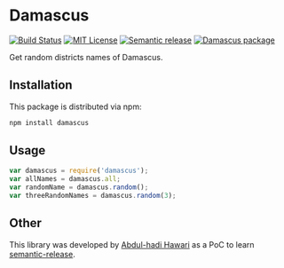 # Damascus
[![Build Status][build-badge]][build]
[![MIT License][license-badge]][LICENSE]
[![Semantic release][semantic-release]][semantic]
[![Damascus package][npm-dm]][damascus]

Get random districts names of Damascus.

## Installation

This package is distributed via npm:
```bash
npm install damascus
```

## Usage
```javascript
var damascus = require('damascus');
var allNames = damascus.all;
var randomName = damascus.random();
var threeRandomNames = damascus.random(3);
```

## Other
This library was developed by [Abdul-hadi Hawari](https://twitter.com/@hadabo) as a PoC to learn [semantic-release](https://www.npmjs.com/package/semantic-release). 


[build-badge]: https://img.shields.io/travis/hadabo/damascus.svg?style=flat-square
[build]: https://travis-ci.org/hadabo/damascus
[license-badge]: https://img.shields.io/badge/license-MIT-blue.svg?style=flat-square
[license]: https://github.com/hadabo/damascus/blob/master/LICENSE
[semantic-release]: https://img.shields.io/badge/%20%20%F0%9F%93%A6%F0%9F%9A%80-semantic--release-e10079.svg?style=flat-square
[semantic]: https://www.npmjs.com/package/semantic-release
[npm-dm]: https://img.shields.io/npm/dm/damascus.svg?style=flat-square
[damascus]: https://www.npmjs.com/package/damascus